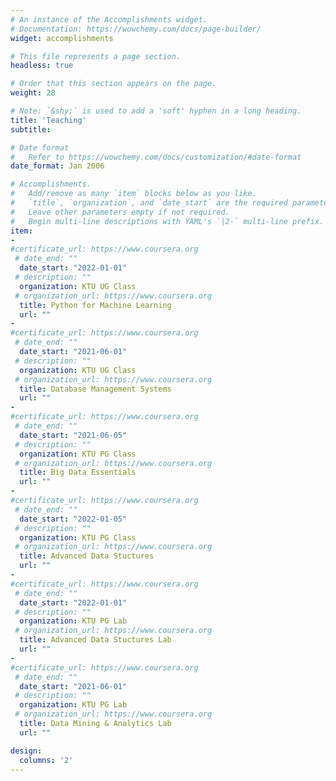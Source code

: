 ```yaml
---
# An instance of the Accomplishments widget.
# Documentation: https://wowchemy.com/docs/page-builder/
widget: accomplishments

# This file represents a page section.
headless: true

# Order that this section appears on the page.
weight: 28

# Note: `&shy;` is used to add a 'soft' hyphen in a long heading.
title: 'Teaching'
subtitle:

# Date format
#   Refer to https://wowchemy.com/docs/customization/#date-format
date_format: Jan 2006

# Accomplishments.
#   Add/remove as many `item` blocks below as you like.
#   `title`, `organization`, and `date_start` are the required parameters.
#   Leave other parameters empty if not required.
#   Begin multi-line descriptions with YAML's `|2-` multi-line prefix.
item:
- 
#certificate_url: https://www.coursera.org
 # date_end: ""
  date_start: "2022-01-01"
 # description: ""
  organization: KTU UG Class
 # organization_url: https://www.coursera.org
  title: Python for Machine Learning
  url: ""
- 
#certificate_url: https://www.coursera.org
 # date_end: ""
  date_start: "2021-06-01"
 # description: ""
  organization: KTU UG Class
 # organization_url: https://www.coursera.org
  title: Database Management Systems
  url: "" 
- 
#certificate_url: https://www.coursera.org
 # date_end: ""
  date_start: "2021-06-05"
 # description: ""
  organization: KTU PG Class
 # organization_url: https://www.coursera.org
  title: Big Data Essentials
  url: ""
- 
#certificate_url: https://www.coursera.org
 # date_end: ""
  date_start: "2022-01-05"
 # description: ""
  organization: KTU PG Class
 # organization_url: https://www.coursera.org
  title: Advanced Data Stuctures
  url: ""
- 
#certificate_url: https://www.coursera.org
 # date_end: ""
  date_start: "2022-01-01"
 # description: ""
  organization: KTU PG Lab
 # organization_url: https://www.coursera.org
  title: Advanced Data Stuctures Lab
  url: ""
- 
#certificate_url: https://www.coursera.org
 # date_end: ""
  date_start: "2021-06-01"
 # description: ""
  organization: KTU PG Lab
 # organization_url: https://www.coursera.org
  title: Data Mining & Analytics Lab
  url: ""

design:
  columns: '2' 
---
```

